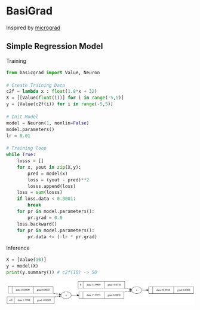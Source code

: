 # BasiGrad

Inspired by [micrograd](!https://github.com/karpathy/micrograd)
## Simple Regression Model 

Training 
```python
from basicgrad import Value, Neuron

# Create Training Data
c2f = lambda x : float(1.8*x + 32) 
X = [[Value(float(i))] for i in range(-5,5)]
y = [Value(c2f(i)) for i in range(-5,5)]

# Init Model
model = Neuron(1, nonlin=False)
model.parameters()
lr = 0.01

# Training loop
while True:
    losss = []
    for x, yout in zip(X,y):
        pred = model(x)
        loss = (yout - pred)**2
        losss.append(loss)
    loss = sum(losss)
    if loss.data < 0.0001:
        break
    for pr in model.parameters():
        pr.grad = 0.0
    loss.backward()
    for pr in model.parameters():
        pr.data += (-lr * pr.grad)

```

Inference
```python
X = [Value(10)]
y = model(X)
print(y.summary()) # c2f(10) -> 50
```

![inference](out.svg)